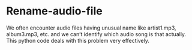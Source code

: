 # Rename-audio-file
We often encounter audio files having unusual name like artist1.mp3, album3.mp3, etc. and we can’t identify which audio song is that actually. This python code deals with this problem very effectively.
